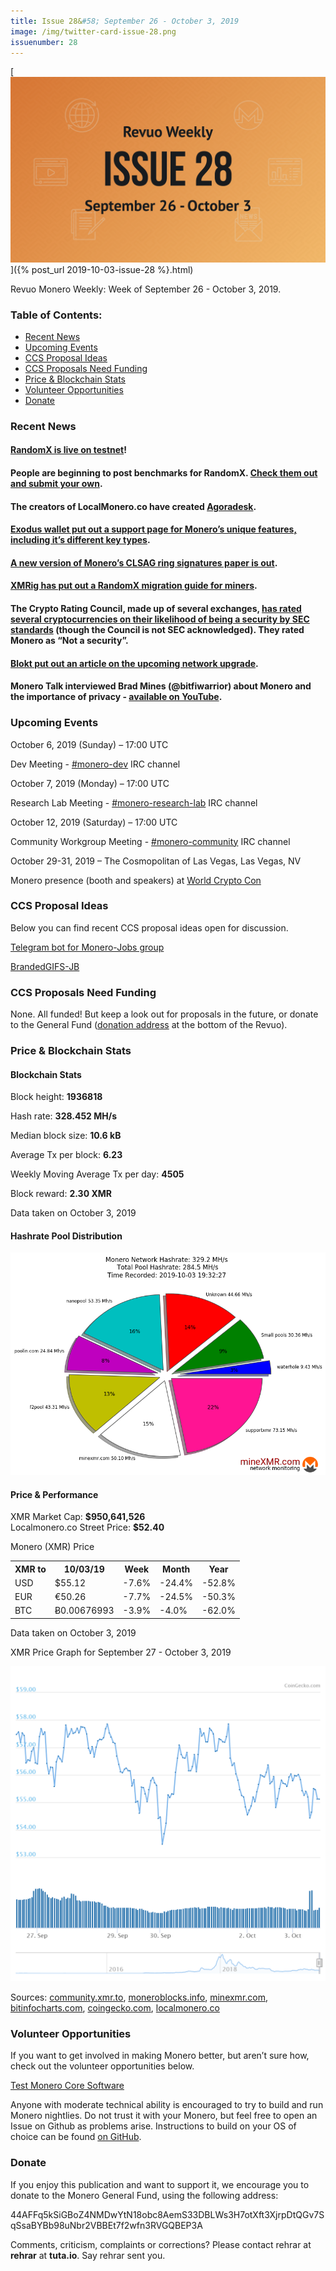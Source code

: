 ```yaml
---
title: Issue 28&#58; September 26 - October 3, 2019
image: /img/twitter-card-issue-28.png
issuenumber: 28
---
```

[<img src="/img/img-issue28.png" alt="Revuo Monero Weekly #28 Slide" class="img-lead">]({% post_url 2019-10-03-issue-28 %}.html)

<p class="text-lead">Revuo Monero Weekly: Week of September 26 - October 3, 2019.</p>
<!--more-->

<h3>Table of Contents:</h3>
<ul class="contents">
    <li><a href="#news">Recent News</a></li>
    <li><a href="#events">Upcoming Events</a></li>
    <li><a href="#ideas">CCS Proposal Ideas</a></li>
    <li><a href="#proposals">CCS Proposals Need Funding</a></li>
    <li><a href="#stats">Price & Blockchain Stats</a></li>
    <li><a href="#volunteer">Volunteer Opportunities</a></li>
    <li><a href="#donate">Donate</a></li>
</ul>

<h3 id="news">Recent News</h3>

<div class="newsbyte">
    <h4><a href="https://www.reddit.com/r/Monero/comments/d9yocl/randomx_is_now_live_on_testnet/" target="_blank">RandomX is live on testnet</a>!
    </h4>
</div>

<div class="newsbyte">
    <h4>People are beginning to post benchmarks for RandomX. <a href="https://randomx.monerobenchmarks.info/" target="_blank">Check them out and submit your own</a>.
    </h4>
</div>

<div class="newsbyte">
    <h4>The creators of LocalMonero.co have created <a href="https://agoradesk.com/" target="_blank">Agoradesk</a>.</h4>
</div>

<div class="newsbyte">
    <h4><a href="https://support.exodus.io/article/1138-monero-key-types" target="_blank">Exodus wallet put out a support page for Monero’s unique features, including it’s different key types</a>.</h4>
</div>

<div class="newsbyte">
    <h4><a href="https://eprint.iacr.org/2019/654" target="_blank">A new version of Monero’s CLSAG ring signatures paper is out</a>.</h4>
</div>


<div class="newsbyte">
    <h4><a href="https://github.com/xmrig/xmrig/issues/1204" target="_blank">XMRig has put out a RandomX migration guide for miners</a>.</h4>
</div>

<div class="newsbyte">
    <h4>The Crypto Rating Council, made up of several exchanges, <a href="https://twitter.com/lawmaster/status/1178627290676301824/photo/1" target="_blank">has rated several cryptocurrencies on their likelihood of being a security by SEC standards</a> (though the Council is not SEC acknowledged). They rated Monero as “Not a security”.
    </h4>
</div>

<div class="newsbyte">
    <h4><a href="https://blokt.com/news/monero-interview-shedding-light-on-the-coming-0-15-upgrade-and-randomx" target="_blank">Blokt put out an article on the upcoming network upgrade</a>.</h4>
</div>

<div class="newsbyte">
    <h4>Monero Talk interviewed Brad Mines (@bitfiwarrior) about Monero and the importance of privacy - <a href="https://www.youtube.com/watch?v=rWc6sb1ikWc" target="_blank">available on YouTube</a>.</h4>
</div>

<h3 id="events">Upcoming Events</h3>

<div class="event">
    <p class="date" markdown="1">October 6, 2019 (Sunday) – 17:00 UTC</p>
    <p markdown="1">Dev Meeting - <a href="irc://chat.freenode.net/#monero-dev" target="_blank">#monero-dev</a> IRC channel</p>
</div>

<div class="event">
    <p class="date" markdown="1">October 7, 2019 (Monday) – 17:00 UTC</p>
    <p markdown="1">Research Lab Meeting - <a href="irc://chat.freenode.net/#monero-research-lab" target="_blank">#monero-research-lab</a> IRC channel</p>
</div>

<div class="event">
    <p class="date" markdown="1">October 12, 2019 (Saturday) – 17:00 UTC</p>
    <p markdown="1">Community Workgroup Meeting - <a href="irc://chat.freenode.net/#monero-community" target="_blank">#monero-community</a> IRC channel</p>
</div>

<div class="event">
    <p class="date" markdown="1">October 29-31, 2019 – The Cosmopolitan of Las Vegas, Las Vegas, NV</p>
    <p markdown="1">Monero presence (booth and speakers) at <a href="https://worldcryptocon.com/" target="_blank">World Crypto Con</a></p>
</div>

<h3 id="ideas">CCS Proposal Ideas</h3>

<p>Below you can find recent CCS proposal ideas open for discussion.</p>

<div class="proposal">
<p><a href="https://repo.getmonero.org/monero-project/ccs-proposals/merge_requests/91" target="_blank">Telegram bot for Monero-Jobs group</a></p>
</div>

<div class="proposal">
<p><a href="https://repo.getmonero.org/monero-project/ccs-proposals/merge_requests/88" target="_blank">BrandedGIFS-JB</a></p>
</div>

<h3 id="proposals">CCS Proposals Need Funding</h3>

<p>None. All funded! But keep a look out for proposals in the future, or donate to the General Fund (<a href="#donate">donation address</a> at the bottom of the Revuo).</p>

<h3 id="stats">Price & Blockchain Stats</h3>

<h4 class="stat">Blockchain Stats</h4>

<div class="bcstats">
    <p>Block height: <b>1936818</b></p>
    <p>Hash rate: <b>328.452 MH/s</b></p>
    <p>Median block size: <b>10.6 kB</b></p>
    <p>Average Tx per block: <b>6.23</b></p>
    <p>Weekly Moving Average Tx per day: <b>4505</b></p>
    <p>Block reward: <b>2.30 XMR</b></p>
</div>
<p class="note">Data taken on October 3, 2019</p>

<h4 class="stat">Hashrate Pool Distribution</h4>
<p><img src="/img/hashrate-pool-distribution-1003.png" alt="Hashrate Pool Distribution Pie Chart"/></p>

<h4 class="stat">Price & Performance</h4>

<div class="price-intro">XMR Market Cap: <b>$950,641,526</b><br>Localmonero.co Street Price: <b>$52.40</b></div>

<p class="table-title">Monero (XMR) Price</p>
<table class="price-table">
  <tr class="row1">
    <th>XMR to</th>
    <th>10/03/19</th>
    <th>Week</th>
    <th>Month</th>
    <th>Year</th>
  </tr>
  <tr>
    <td data-th="XMR to">USD</td>
    <td data-th="10/03/19">$55.12</td>
    <td data-th="Week" class="red">-7.6%</td>
    <td data-th="Month" class="red">-24.4%</td>
    <td data-th="Year" class="red">-52.8%</td>
  </tr>
  <tr class="row3">
    <td data-th="XMR to">EUR</td>
    <td data-th="10/03/19">€50.26</td>
    <td data-th="Week" class="red">-7.7%</td>
    <td data-th="Month" class="red">-24.5%</td>
    <td data-th="Year" class="red">-50.3%</td>
  </tr>
  <tr>
    <td data-th="XMR to">BTC</td>
    <td data-th="10/03/19">Ƀ0.00676993</td>
    <td data-th="Week" class="red">-3.9%</td>
    <td data-th="Month" class="red">-4.0%</td>
    <td data-th="Year" class="red">-62.0%</td>
  </tr>
</table>
<p class="note">Data taken on October 3, 2019</p>

<p class="table-title">XMR Price Graph for September 27 - October 3, 2019</p>

![XMR Price Graph 09/27/19-10/03/19](/img/weekly-chart-1003.png "XMR Price Graph 09/27/19-10/03/19") 

Sources: <a href="https://community.xmr.to/explorer/mainnet/" target="_blank">community.xmr.to</a>, <a href="https://moneroblocks.info/stats/transaction-stats" target="_blank">moneroblocks.info</a>, <a href="https://minexmr.com/pools.html" target="_blank">minexmr.com</a>, <a href="https://bitinfocharts.com/monero/" target="_blank">bitinfocharts.com</a>, <a href="https://www.coingecko.com/" target="_blank">coingecko.com</a>, <a href="https://localmonero.co/" target="_blank">localmonero.co</a>

<h3 id="volunteer">Volunteer Opportunities</h3>

<p>If you want to get involved in making Monero better, but aren’t sure how, check out the volunteer opportunities below.</p>

<div class="newsbyte">
    <p class="date"><a href="https://github.com/monero-project/monero" target="_blank">Test Monero Core Software</a></p>
    <p>Anyone with moderate technical ability is encouraged to try to build and run Monero nightlies. Do not trust it with your Monero, but feel free to open an Issue on Github as problems arise. Instructions to build on your OS of choice can be found <a href="https://github.com/monero-project/monero#compiling-monero-from-source" target="_blank">on GitHub</a>. </p>
</div>

<h3 id="donate">Donate</h3>

<p markdown="1">If you enjoy this publication and want to support it, we encourage you to donate to the Monero General Fund, using the following address:</p>

<p class="address" markdown="1">44AFFq5kSiGBoZ4NMDwYtN18obc8AemS33DBLWs3H7otXft3XjrpDtQGv7SqSsaBYBb98uNbr2VBBEt7f2wfn3RVGQBEP3A</p>

<!--p><a href="monero:44AFFq5kSiGBoZ4NMDwYtN18obc8AemS33DBLWs3H7otXft3XjrpDtQGv7SqSsaBYBb98uNbr2VBBEt7f2wfn3RVGQBEP3A" class="qr"><img src="/img/donate-monero.png"></a></p-->

Comments, criticism, complaints or corrections? Please contact rehrar at **rehrar** at **tuta.io**. Say rehrar sent you.